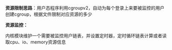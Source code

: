 **资源限制思路**：用户态程序利用cgroupv2，自动为每个登录上来要被监控的用户创建cgroup，根据文件限制对应资源的多少

**资源监控：**

内核模块维护一个需要被监控用户链表，并设置定时器，定时循环链表计算或者读取cpu、io、memory资源信息

